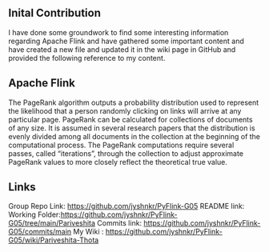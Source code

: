 ## Inital Contribution
I have done some groundwork to find some interesting information regarding Apache Flink and have gathered some important content and have created a new file and updated it in the wiki page in GitHub and provided the following reference to my content.

## Apache Flink
The PageRank algorithm outputs a probability distribution used to represent the likelihood that a person randomly clicking on links will arrive at any particular page. PageRank can be calculated for collections of documents of any size. It is assumed in several research papers that the distribution is evenly divided among all documents in the collection at the beginning of the computational process. The PageRank computations require several passes, called “iterations”, through the collection to adjust approximate PageRank values to more closely reflect the theoretical true value.

## Links
Group Repo Link: https://github.com/jyshnkr/PyFlink-G05
README link: 
Working Folder:https://github.com/jyshnkr/PyFlink-G05/tree/main/Pariveshita
Commits link: https://github.com/jyshnkr/PyFlink-G05/commits/main
My Wiki : https://github.com/jyshnkr/PyFlink-G05/wiki/Pariveshita-Thota 
